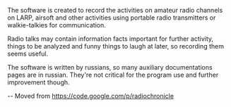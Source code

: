 The software is created to record the activities on amateur radio channels on LARP, airsoft and other activities using portable radio transmitters or walkie-talkies for communication.

Radio talks may contain information facts important for further activity,
things to be analyzed and funny things to laugh at later, so recording them seems useful.

The software is written by russians, so many auxiliary documentations pages are in russian. They're not critical for the program use and further improvement though.

-- Moved from https://code.google.com/p/radiochronicle
